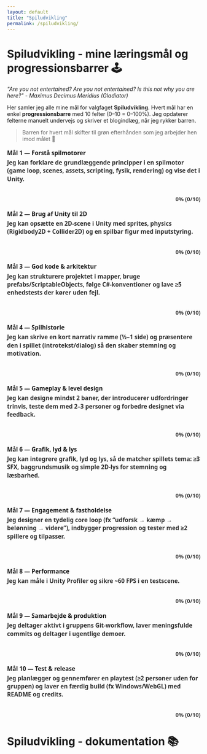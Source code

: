 ```yaml
---
layout: default
title: "Spiludvikling"
permalink: /spiludvikling/
---
```


# Spiludvikling - mine læringsmål og progressionsbarrer 🕹️

_"Are you not entertained? Are you not entertained? Is this not why you are here?" - Maximus Decimus Meridius (Gladiator)_

Her samler jeg alle mine mål for valgfaget **Spiludvikling**. Hvert mål har en enkel **progressionsbarre** med 10 felter (0–10 = 0–100%). Jeg opdaterer felterne manuelt undervejs og skriver et blogindlæg, når jeg rykker barren.

> Barren for hvert mål skifter til grøn efterhånden som jeg arbejder hen imod målet 🎯

<style>
/* XP-bar (midnight tema) */
.xp{font:600 .95rem/1.4 system-ui,sans-serif; margin:1.1rem 0}
.xp .label{margin-bottom:.25rem}
.xp .desc{opacity:.9; margin-bottom:.35rem}

.xp table{border-collapse:separate; border-spacing:0; width:100%; max-width:720px; margin:0}
.xp td{
  width:10%; height:24px;
  background:rgba(255,255,255,.10);
  border-right:1px solid rgba(255,255,255,.06);
}
.xp td:first-child{border-top-left-radius:6px; border-bottom-left-radius:6px}
.xp td:last-child{border-right:none; border-top-right-radius:6px; border-bottom-right-radius:6px}
.xp td.filled{background:#22c55e}

/* Meta tekst lige under baren */
.xp .meta{
  opacity:.85; font-weight:600;
  margin-top:.15rem;   /* meget lille luft */
  font-size:.9rem;
  text-align:right;    /* højrejusteret under baren */
}
</style>

<!-- SÅDAN BRUGER DU EN BAR:
     - Læg "class='filled'" på så mange <td> som du vil (0–10).
     - Opdatér teksten i .meta (fx “30% (3/10)”). -->

<!-- 1) FORSTÅ SPILMOTORER -->
<div class="xp">
  <div class="label">Mål 1 — Forstå spilmotorer</div>
  <div class="desc">Jeg kan forklare de grundlæggende principper i en spilmotor (game loop, scenes, assets, scripting, fysik, rendering) og vise det i Unity.</div>

  <table><tr>
    <td class=""></td><td class=""></td><td class=""></td><td class=""></td><td class=""></td>
    <td class=""></td><td class=""></td><td class=""></td><td class=""></td><td class=""></td>
  </tr></table>
  <div class="meta">0% (0/10)</div>
</div>

<!-- 2) BRUG AF UNITY TIL 2D -->
<div class="xp">
  <div class="label">Mål 2 — Brug af Unity til 2D</div>
  <div class="desc">Jeg kan opsætte en 2D-scene i Unity med sprites, physics (Rigidbody2D + Collider2D) og en spilbar figur med inputstyring.</div>
  <table><tr>
    <td class=""></td><td class=""></td><td class=""></td><td class=""></td><td class=""></td>
    <td class=""></td><td class=""></td><td class=""></td><td class=""></td><td class=""></td>
  </tr></table>
  <div class="meta">0% (0/10)</div>
</div>

<!-- 3) GOD KODE & ARKITEKTUR -->
<div class="xp">
  <div class="label">Mål 3 — God kode & arkitektur</div>
  <div class="desc">Jeg kan strukturere projektet i mapper, bruge prefabs/ScriptableObjects, følge C#-konventioner og lave ≥5 enhedstests der kører uden fejl.</div>
  <table><tr>
    <td class=""></td><td class=""></td><td class=""></td><td class=""></td><td class=""></td>
    <td class=""></td><td class=""></td><td class=""></td><td class=""></td><td class=""></td>
  </tr></table>
  <div class="meta">0% (0/10)</div>
</div>

<!-- 4) SPILHISTORIE -->
<div class="xp">
  <div class="label">Mål 4 — Spilhistorie</div>
  <div class="desc">Jeg kan skrive en kort narrativ ramme (½–1 side) og præsentere den i spillet (introtekst/dialog) så den skaber stemning og motivation.</div>
  <table><tr>
    <td class=""></td><td class=""></td><td class=""></td><td class=""></td><td class=""></td>
    <td class=""></td><td class=""></td><td class=""></td><td class=""></td><td class=""></td>
  </tr></table>
  <div class="meta">0% (0/10)</div>
</div>

<!-- 5) GAMEPLAY & LEVEL DESIGN -->
<div class="xp">
  <div class="label">Mål 5 — Gameplay & level design</div>
  <div class="desc">Jeg kan designe mindst 2 baner, der introducerer udfordringer trinvis, teste dem med 2–3 personer og forbedre designet via feedback.</div>
  <table><tr>
    <td class=""></td><td class=""></td><td class=""></td><td class=""></td><td class=""></td>
    <td class=""></td><td class=""></td><td class=""></td><td class=""></td><td class=""></td>
  </tr></table>
  <div class="meta">0% (0/10)</div>
</div>

<!-- 6) GRAFIK, LYD & LYS -->
<div class="xp">
  <div class="label">Mål 6 — Grafik, lyd & lys</div>
  <div class="desc">Jeg kan integrere grafik, lyd og lys, så de matcher spillets tema: ≥3 SFX, baggrundsmusik og simple 2D-lys for stemning og læsbarhed.</div>
  <table><tr>
    <td class=""></td><td class=""></td><td class=""></td><td class=""></td><td class=""></td>
    <td class=""></td><td class=""></td><td class=""></td><td class=""></td><td class=""></td>
  </tr></table>
  <div class="meta">0% (0/10)</div>
</div>

<!-- 7) ENGAGEMENT & FASTHOLDELSE -->
<div class="xp">
  <div class="label">Mål 7 — Engagement & fastholdelse</div>
  <div class="desc">Jeg designer en tydelig core loop (fx “udforsk → kæmp → belønning → videre”), indbygger progression og tester med ≥2 spillere og tilpasser.</div>
  <table><tr>
    <td class=""></td><td class=""></td><td class=""></td><td class=""></td><td class=""></td>
    <td class=""></td><td class=""></td><td class=""></td><td class=""></td><td class=""></td>
  </tr></table>
  <div class="meta">0% (0/10)</div>
</div>

<!-- 8) PERFORMANCE -->
<div class="xp">
  <div class="label">Mål 8 — Performance</div>
  <div class="desc">Jeg kan måle i Unity Profiler og sikre ~60 FPS i en testscene.</div>
  <table><tr>
    <td class=""></td><td class=""></td><td class=""></td><td class=""></td><td class=""></td>
    <td class=""></td><td class=""></td><td class=""></td><td class=""></td><td class=""></td>
  </tr></table>
  <div class="meta">0% (0/10)</div>
</div>

<!-- 9) SAMARBEJDE & PRODUKTION -->
<div class="xp">
  <div class="label">Mål 9 — Samarbejde & produktion</div>
  <div class="desc">Jeg deltager aktivt i gruppens Git-workflow, laver meningsfulde commits og deltager i ugentlige demoer.</div>
  <table><tr>
    <td class=""></td><td class=""></td><td class=""></td><td class=""></td><td class=""></td>
    <td class=""></td><td class=""></td><td class=""></td><td class=""></td><td class=""></td>
  </tr></table>
  <div class="meta">0% (0/10)</div>
</div>

<!-- 10) TEST & RELEASE -->
<div class="xp">
  <div class="label">Mål 10 — Test & release</div>
  <div class="desc">Jeg planlægger og gennemfører en playtest (≥2 personer uden for gruppen) og laver en færdig build (fx Windows/WebGL) med README og credits.</div>
  <table><tr>
    <td class=""></td><td class=""></td><td class=""></td><td class=""></td><td class=""></td>
    <td class=""></td><td class=""></td><td class=""></td><td class=""></td><td class=""></td>
  </tr></table>
  <div class="meta">0% (0/10)</div>
</div>

# Spiludvikling - dokumentation 📚
